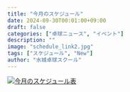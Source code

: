 ```yaml
---
title: "今月のスケジュール"
date: 2024-09-30T00:01:00+09:00
draft: false
categories: ["卓球ニュース", "イベント"]
description: ""
image: "schedule_link2.jpg"
tags: ["スケジュール", "New"]
author: "水城卓球スクール"
---
```


<a class="" href="/images/blog/mtts_schedule10.pdf"><img src="/images/blog/2024_10.jpg" alt="今月のスケジュール表" /></a>
